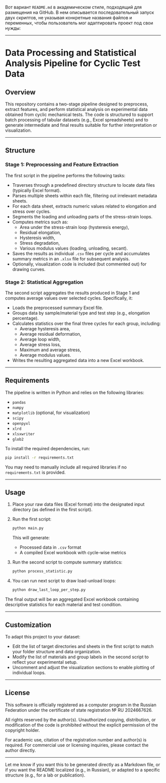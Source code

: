 Вот вариант `README.md` в академическом стиле, подходящий для размещения на GitHub. В нем описывается последовательный запуск двух скриптов, не указывая конкретные названия файлов и переменных, чтобы пользователь мог адаптировать проект под свои нужды:

---

# Data Processing and Statistical Analysis Pipeline for Cyclic Test Data

## Overview

This repository contains a two-stage pipeline designed to preprocess, extract features, and perform statistical analysis on experimental data obtained from cyclic mechanical tests. The code is structured to support batch processing of tabular datasets (e.g., Excel spreadsheets) and to generate intermediate and final results suitable for further interpretation or visualization.

---

## Structure

### Stage 1: Preprocessing and Feature Extraction

The first script in the pipeline performs the following tasks:

- Traverses through a predefined directory structure to locate data files (typically Excel format).
- Parses multiple sheets within each file, filtering out irrelevant metadata sheets.
- For each data sheet, extracts numeric values related to elongation and stress over cycles.
- Segments the loading and unloading parts of the stress-strain loops.
- Computes metrics such as:
  - Area under the stress-strain loop (hysteresis energy),
  - Residual elongation,
  - Hysteresis width,
  - Stress degradation,
  - Various modulus values (loading, unloading, secant).
- Saves the results as individual `.csv` files per cycle and accumulates summary metrics in an `.xlsx` file for subsequent analysis.
- Optionally, visualization code is included (but commented out) for drawing curves.

### Stage 2: Statistical Aggregation

The second script aggregates the results produced in Stage 1 and computes average values over selected cycles. Specifically, it:

- Loads the preprocessed summary Excel file.
- Groups data by sample/material type and test step (e.g., elongation percentage).
- Calculates statistics over the final three cycles for each group, including:
  - Average hysteresis area,
  - Average residual deformation,
  - Average loop width,
  - Average stress loss,
  - Maximum and average stress,
  - Average modulus values.
- Writes the resulting aggregated data into a new Excel workbook.

---

## Requirements

The pipeline is written in Python and relies on the following libraries:

- `pandas`
- `numpy`
- `matplotlib` (optional, for visualization)
- `scipy`
- `openpyxl`
- `xlrd`
- `xlsxwriter`
- `glob2`

To install the required dependencies, run:

```bash
pip install -r requirements.txt
```

You may need to manually include all required libraries if no `requirements.txt` is provided.

---

## Usage

1. Place your raw data files (Excel format) into the designated input directory (as defined in the first script).
2. Run the first script:
   ```bash
   python main.py
   ```
   This will generate:
   - Processed data in `.csv` format
   - A compiled Excel workbook with cycle-wise metrics

3. Run the second script to compute summary statistics:
   ```bash
   python process_statistic.py
   ```
4. You can run next script to draw load-unload loops:
   ```bash
   python draw_last_loop_per_step.py
   ```
The final output will be an aggregated Excel workbook containing descriptive statistics for each material and test condition.

---

## Customization

To adapt this project to your dataset:

- Edit the list of target directories and sheets in the first script to match your folder structure and data organization.
- Modify the list of materials and group labels in the second script to reflect your experimental setup.
- Uncomment and adjust the visualization sections to enable plotting of individual loops.

---

## License

This software is officially registered as a computer program in the Russian Federation under the certificate of state registration № RU 2024667626.

All rights reserved by the author(s). Unauthorized copying, distribution, or modification of the code is prohibited without the explicit permission of the copyright holder.

For academic use, citation of the registration number and author(s) is required. For commercial use or licensing inquiries, please contact the author directly.

---

Let me know if you want this to be generated directly as a Markdown file, or if you want the README localized (e.g., in Russian), or adapted to a specific structure (e.g., for a lab or publication).
